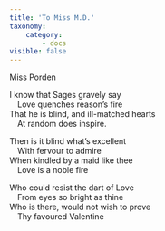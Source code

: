 ```yaml
---
title: 'To Miss M.D.'
taxonomy:
    category:
        - docs
visible: false
---
```


<div class="author">Miss Porden</div>

I know that Sages gravely say  
&emsp;Love quenches reason’s fire  
That he is blind, and ill-matched hearts  
&emsp;At random does inspire.  

Then is it blind what’s excellent  
&emsp;With fervour to <span data-tippy="inspire" class="green">admire</span>   
When kindled by a maid like thee  
&emsp;Love is a noble fire  

Who could resist the dart of Love  
&emsp;From eyes so bright as thine  
Who is there, would not wish to prove  
&emsp;Thy favoured Valentine